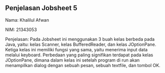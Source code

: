## Penjelasan Jobsheet 5
Nama: Khalilul Afwan

NIM: 21343053

Penjelasan: Pada Jobsheet ini menggunakan 3 buah kelas berbeda pada Java, yaitu: kelas Scanner, kelas BufferedReader, dan kelas JOptionPane. Ketiga kelas ini memiliki fungsi yang sama, yaitu menerima input data melalui keyboard. Perbedaan yang paling signifikan terdapat pada kelas JOptionPane, dimana dalam kelas ini setelah program di run akan menampilkan dialog dengan sebuah pesan, sebuah textfile, dan tombol OK.
